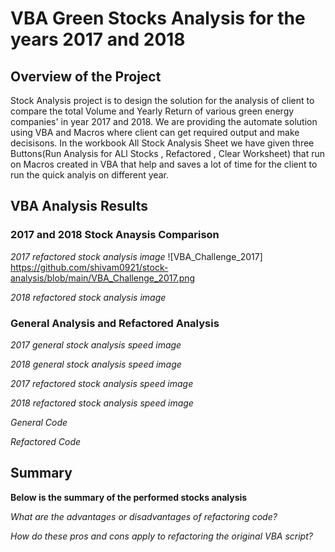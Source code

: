 # VBA Green Stocks Analysis for the years 2017 and 2018

## Overview of the Project 
Stock Analysis project is to design the solution for the analysis of client to compare the total Volume and Yearly Return of various green energy companies' in  year 2017 and 2018. We are providing the automate solution using VBA and Macros  where client can get required output and make decisisons. In the workbook All Stock Analysis Sheet we have given three Buttons(Run Analysis for ALl Stocks , Refactored , Clear Worksheet) that run on Macros created in VBA that help and saves a lot of time for the client to run the quick analyis on different year. 

## VBA Analysis Results 

### 2017 and 2018 Stock Anaysis Comparison 

*2017 refactored stock analysis image*
![VBA_Challenge_2017] https://github.com/shivam0921/stock-analysis/blob/main/VBA_Challenge_2017.png

*2018 refactored stock analysis image*



### General Analysis and Refactored Analysis 

*2017 general stock analysis speed image*


*2018 general stock analysis speed image*



*2017 refactored stock analysis speed image*



*2018 refactored stock analysis speed image*


*General Code*



*Refactored Code*

## Summary 

**Below is the summary of the performed stocks analysis**

*What are the advantages or disadvantages of refactoring code?*




*How do these pros and cons apply to refactoring the original VBA script?*


